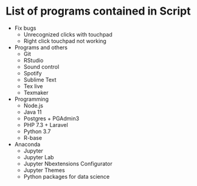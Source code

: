 # List of programs contained in Script

- Fix bugs
  - Unrecognized clicks with touchpad
  - Right click touchpad not working
- Programs and others
  - Git
  - RStudio
  - Sound control
  - Spotify
  - Sublime Text
  - Tex live
  - Texmaker
- Programming
  - Node.js
  - Java 11
  - Postgres + PGAdmin3
  - PHP 7.3 + Laravel
  - Python 3.7
  - R-base
- Anaconda
  - Jupyter
  - Jupyter Lab
  - Jupyter Nbextensions Configurator
  - Jupyter Themes
  - Python packages for data science